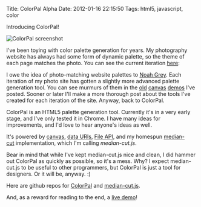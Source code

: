 Title: ColorPal Alpha
Date: 2012-01-16 22:15:50
Tags: html5, javascript, color

Introducing ColorPal!

![ColorPal screenshot](/static/images/015/ss.png)

  I've been toying with color palette generation for years.  My photography website has always had some form of dynamic palette, so the theme of each page matches the photo.  You can see the current iteration [here](http://clayto.com/):

<p><static/images src="/static/images/015/tarsi.png" alt="clayto.com" title="My photo, 'Tarsi', at clayto.com" /></p>

I owe the idea of photo-matching website palettes to [Noah Grey](http://noahgrey.com).  Each iteration of my photo site has gotten a slightly more advanced palette generation tool.  You can see murmurs of them in the [old](http://localhost:8080/2011/11/16/html5-canvas-eyedropper/) [canvas](http://localhost:8080/2011/11/16/html5-canvas-area-selection-averaging/) [demos](http://localhost:8080/2011/11/17/html5-tool-for-creating-color-palettes-from-an-image/) I've posted.  Sooner or later I'll make a more thorough post about the tools I've created for each iteration of the site.  Anyway, back to ColorPal.

ColorPal is an HTML5 palette generation tool.  Currently it's in a very early stage, and I've only tested it in Chrome.  I have many ideas for improvements, and I'd love to hear anyone's ideas as well.  

<p><static/images src="/static/images/015/colorpal_logo.png" alt="ColorPal logo" title="" style="float: right; margin: 8px" /></p>

It's powered by [canvas](http://en.wikipedia.org/wiki/Canvas_element), [data URIs](https://developer.mozilla.org/en/data_URIs), [File API](http://dev.w3.org/2006/webapi/FileAPI/), and my homespun [median-cut](http://en.wikipedia.org/wiki/Median_cut) implementation, which I'm calling *median-cut.js*.

Bear in mind that while I've kept median-cut.js nice and clean, I did hammer out ColorPal as quickly as possible, so it's a mess.  Why?  I expect median-cut.js to be useful to other programmers, but ColorPal is just a tool for designers.  Or it will be, anyway. :)

Here are github repos for [ColorPal](https://github.com/mwcz/ColorPal) and [median-cut.js](https://github.com/mwcz/median-cut-js).

And, as a reward for reading to the end, a [live demo](/projects/colorpal/)!
